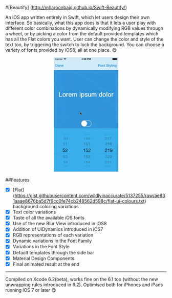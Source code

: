 #[Beautify] (http://mharoonbaig.github.io/Swift-Beautify/) 

An iOS app written entirely in Swift, which let users design their own interface. 
So basically, what this app does is that it lets a user play with different color combinations by dynamically modifying RGB
values through a wheel, or by picking a color from the default provided templates which has all the Flat colors you want. User can change the color and style of the text too, by triggering the switch to lock the background. You can choose a variety of fonts provided by iOS8, all at one place. :yum:

<p align="center">
<img src="Screenshots/screencast.gif" alt="Demo">
</p>

##Features
- [x] [Flat] (https://gist.githubusercontent.com/wildlyinaccurate/5137255/raw/ae831aaae8676ba5d7f9cc0fe74cb248562d598c/flat-ui-colours.txt) background coloring variations
- [x] Text color variations
- [x] Taste of all the available iOS fonts
- [x] Use of the new Blur View introduced in iOS8
- [x] Addition of UIDynamics introduced in iOS7
- [x] RGB representations of each variation
- [x] Dynamic variations in the Font Family
- [x] Variations in the Font Style
- [x] Default templates through the side bar
- [x] Material Design Components
- [x] Final animated result at the end

---
Compiled on Xcode 6.2(beta), works fine on the 6.1 too (without the new unwrapping rules introduced in 6.2). Optimised both for iPhones and iPads running iOS 7 or later :yum:
